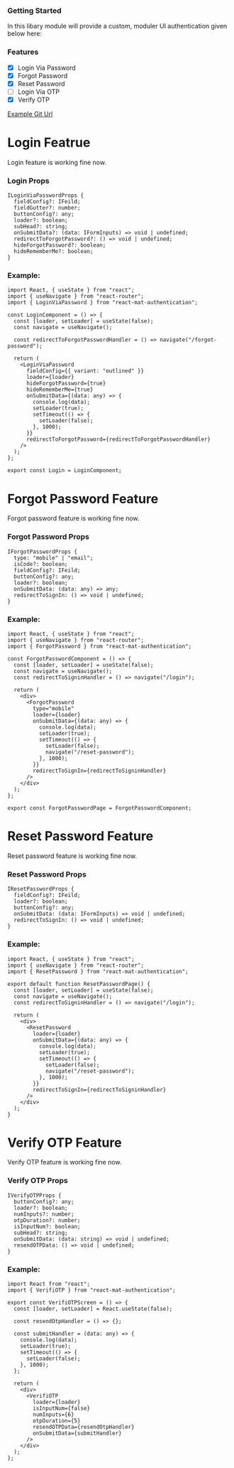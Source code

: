 ### Getting Started

In this libary module will provide a custom, moduler UI authentication given below here:

### Features

-   [x] Login Via Password
-   [x] Forgot Password
-   [x] Reset Password
-   [ ] Login Via OTP
-   [x] Verify OTP

[Example Git Url](https://github.com/deepanshuhsaini653/root-application)

# Login Featrue

Login feature is working fine now.

### Login Props

```reactjs
ILoginViaPasswordProps {
  fieldConfig?: IFeild;
  fieldGutter?: number;
  buttonConfig?: any;
  loader?: boolean;
  subHead?: string;
  onSubmitData?: (data: IFormInputs) => void | undefined;
  redirectToForgotPassword?: () => void | undefined;
  hideForgotPassword?: boolean;
  hideRememberMe?: boolean;
}
```

### Example:

```reactjs
import React, { useState } from "react";
import { useNavigate } from "react-router";
import { LoginViaPassword } from "react-mat-authentication";

const LoginComponent = () => {
  const [loader, setLoader] = useState(false);
  const navigate = useNavigate();

  const redirectToForgotPasswordHandler = () => navigate("/forgot-password");

  return (
    <LoginViaPassword
      fieldConfig={{ variant: "outlined" }}
      loader={loader}
      hideForgotPassword={true}
      hideRememberMe={true}
      onSubmitData={(data: any) => {
        console.log(data);
        setLoader(true);
        setTimeout(() => {
          setLoader(false);
        }, 1000);
      }}
      redirectToForgotPassword={redirectToForgotPasswordHandler}
    />
  );
};

export const Login = LoginComponent;
```

# Forgot Password Feature

Forgot password feature is working fine now.

### Forgot Password Props

```reactjs
IForgotPasswordProps {
  type: "mobile" | "email";
  isCode?: boolean;
  fieldConfig?: IFeild;
  buttonConfig?: any;
  loader?: boolean;
  onSubmitData: (data: any) => any;
  redirectToSignIn: () => void | undefined;
}
```

### Example:

```reactjs
import React, { useState } from "react";
import { useNavigate } from "react-router";
import { ForgotPassword } from "react-mat-authentication";

const ForgotPasswordComponent = () => {
  const [loader, setLoader] = useState(false);
  const navigate = useNavigate();
  const redirectToSigninHandler = () => navigate("/login");

  return (
    <div>
      <ForgotPassword
        type="mobile"
        loader={loader}
        onSubmitData={(data: any) => {
          console.log(data);
          setLoader(true);
          setTimeout(() => {
            setLoader(false);
            navigate("/reset-password");
          }, 1000);
        }}
        redirectToSignIn={redirectToSigninHandler}
      />
    </div>
  );
};

export const ForgotPasswordPage = ForgotPasswordComponent;
```

# Reset Password Feature

Reset password feature is working fine now.

### Reset Password Props

```reactjs
IResetPasswordProps {
  fieldConfig?: IFeild;
  loader?: boolean;
  buttonConfig?: any;
  onSubmitData: (data: IFormInputs) => void | undefined;
  redirectToSignIn: () => void | undefined;
}

```

### Example:

```reactjs
import React, { useState } from "react";
import { useNavigate } from "react-router";
import { ResetPassword } from "react-mat-authentication";

export default function ResetPasswordPage() {
  const [loader, setLoader] = useState(false);
  const navigate = useNavigate();
  const redirectToSigninHandler = () => navigate("/login");

  return (
    <div>
      <ResetPassword
        loader={loader}
        onSubmitData={(data: any) => {
          console.log(data);
          setLoader(true);
          setTimeout(() => {
            setLoader(false);
            navigate("/reset-password");
          }, 1000);
        }}
        redirectToSignIn={redirectToSigninHandler}
      />
    </div>
  );
}
```

# Verify OTP Feature

Verify OTP feature is working fine now.

### Verify OTP Props

```reactjs
IVerifyOTPProps {
  buttonConfig?: any;
  loader?: boolean;
  numInputs?: number;
  otpDuration?: number;
  isInputNum?: boolean;
  subHead?: string;
  onSubmitData: (data: string) => void | undefined;
  resendOTPData: () => void | undefined;
}
```

### Example:

```reactjs
import React from "react";
import { VerifiOTP } from "react-mat-authentication";

export const VerifiOTPScreen = () => {
  const [loader, setLoader] = React.useState(false);

  const resendOtpHandler = () => {};

  const submitHandler = (data: any) => {
    console.log(data);
    setLoader(true);
    setTimeout(() => {
      setLoader(false);
    }, 1000);
  };

  return (
    <div>
      <VerifiOTP
        loader={loader}
        isInputNum={false}
        numInputs={6}
        otpDuration={5}
        resendOTPData={resendOtpHandler}
        onSubmitData={submitHandler}
      />
    </div>
  );
};

```
